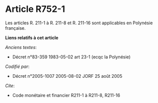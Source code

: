 # Article R752-1

Les articles R. 211-1 à R. 211-8 et R. 211-16 sont applicables en Polynésie française.

**Liens relatifs à cet article**

_Anciens textes_:

  - Décret n°83-359 1983-05-02 art 23-1 (ecqc la Polynésie)

_Codifié par_:

  - Décret n°2005-1007 2005-08-02 JORF 25 août 2005

_Cite_:

  - Code monétaire et financier R211-1 à R211-8, R211-16
